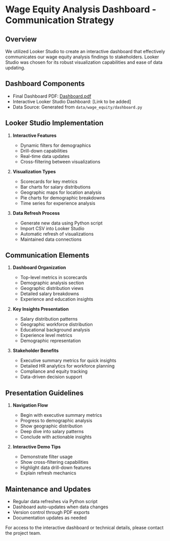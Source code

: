 # Wage Equity Analysis Dashboard - Communication Strategy

## Overview

We utilized Looker Studio to create an interactive dashboard that effectively
communicates our wage equity analysis findings to stakeholders. Looker Studio
was chosen for its robust visualization capabilities and ease of data updating.

## Dashboard Components

- Final Dashboard PDF: [Dashboard.pdf](../../Dashboard.pdf)
- Interactive Looker Studio Dashboard: [Link to be added]
- Data Source: Generated from `data/wage_equity/dashboard.py`

## Looker Studio Implementation

1. **Interactive Features**
   - Dynamic filters for demographics
   - Drill-down capabilities
   - Real-time data updates
   - Cross-filtering between visualizations

2. **Visualization Types**
   - Scorecards for key metrics
   - Bar charts for salary distributions
   - Geographic maps for location analysis
   - Pie charts for demographic breakdowns
   - Time series for experience analysis

3. **Data Refresh Process**
   - Generate new data using Python script
   - Import CSV into Looker Studio
   - Automatic refresh of visualizations
   - Maintained data connections

## Communication Elements

1. **Dashboard Organization**
   - Top-level metrics in scorecards
   - Demographic analysis section
   - Geographic distribution views
   - Detailed salary breakdowns
   - Experience and education insights

2. **Key Insights Presentation**
   - Salary distribution patterns
   - Geographic workforce distribution
   - Educational background analysis
   - Experience level metrics
   - Demographic representation

3. **Stakeholder Benefits**
   - Executive summary metrics for quick insights
   - Detailed HR analytics for workforce planning
   - Compliance and equity tracking
   - Data-driven decision support

## Presentation Guidelines

1. **Navigation Flow**
   - Begin with executive summary metrics
   - Progress to demographic analysis
   - Show geographic distribution
   - Deep dive into salary patterns
   - Conclude with actionable insights

2. **Interactive Demo Tips**
   - Demonstrate filter usage
   - Show cross-filtering capabilities
   - Highlight data drill-down features
   - Explain refresh mechanics

## Maintenance and Updates

- Regular data refreshes via Python script
- Dashboard auto-updates when data changes
- Version control through PDF exports
- Documentation updates as needed

For access to the interactive dashboard or technical details, please contact
the project team.

